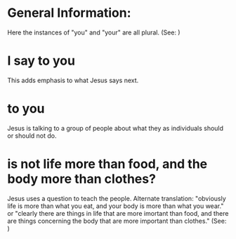 
# General Information:
Here the instances of "you" and "your" are all plural. (See: )

# I say to you
This adds emphasis to what Jesus says next.

# to you
Jesus is talking to a group of people about what they as individuals should or should not do.

# is not life more than food, and the body more than clothes?
Jesus uses a question to teach the people. Alternate translation: "obviously life is more than what you eat, and your body is more than what you wear." or "clearly there are things in life that are more imortant than food, and there are things concerning the body that are more important than clothes." (See: )